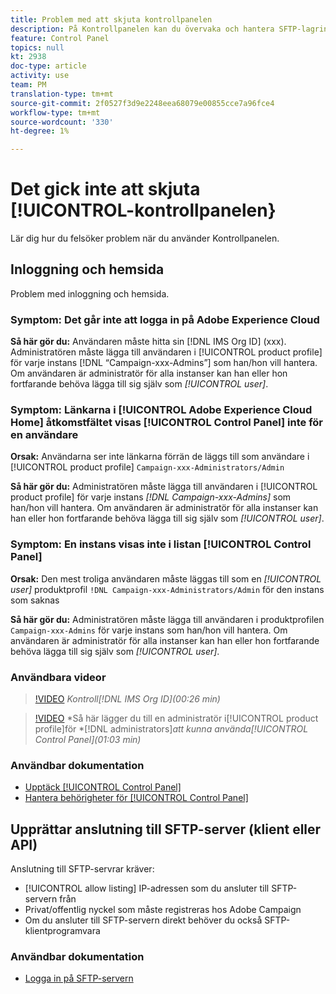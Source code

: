 ```yaml
---
title: Problem med att skjuta kontrollpanelen
description: På Kontrollpanelen kan du övervaka och hantera SFTP-lagringen per instans och IP-adresser för tillåtelselista.
feature: Control Panel
topics: null
kt: 2938
doc-type: article
activity: use
team: PM
translation-type: tm+mt
source-git-commit: 2f0527f3d9e2248eea68079e00855cce7a96fce4
workflow-type: tm+mt
source-wordcount: '330'
ht-degree: 1%

---
```



# Det gick inte att skjuta [!UICONTROL-kontrollpanelen}

Lär dig hur du felsöker problem när du använder Kontrollpanelen.

## Inloggning och hemsida

Problem med inloggning och hemsida.

### Symptom: Det går inte att logga in på Adobe Experience Cloud

**Så här gör du:**
Användaren måste hitta sin [!DNL IMS Org ID] (xxx). Administratören måste lägga till användaren i [!UICONTROL product profile] för varje instans [!DNL “Campaign-xxx-Admins”] som han/hon vill hantera. Om användaren är administratör för alla instanser kan han eller hon fortfarande behöva lägga till sig själv som *[!UICONTROL user]*.

### Symptom: Länkarna i [!UICONTROL Adobe Experience Cloud Home] åtkomstfältet visas [!UICONTROL Control Panel] inte för en användare

**Orsak:**
Användarna ser inte länkarna förrän de läggs till som användare i [!UICONTROL product profile] `Campaign-xxx-Administrators/Admin`

**Så här gör du:**
Administratören måste lägga till användaren i [!UICONTROL product profile] för varje instans *[!DNL Campaign-xxx-Admins]* som han/hon vill hantera. Om användaren är administratör för alla instanser kan han eller hon fortfarande behöva lägga till sig själv som *[!UICONTROL user]*.

### Symptom: En instans visas inte i listan [!UICONTROL Control Panel]

**Orsak:**
Den mest troliga användaren måste läggas till som en *[!UICONTROL user]* produktprofil `!DNL Campaign-xxx-Administrators/Admin` för den instans som saknas

**Så här gör du:**
Administratören måste lägga till användaren i produktprofilen `Campaign-xxx-Admins` för varje instans som han/hon vill hantera. Om användaren är administratör för alla instanser kan han eller hon fortfarande behöva lägga till sig själv som *[!UICONTROL user]*.

### Användbara videor

>[!VIDEO](https://video.tv.adobe.com/v/27183?quality=12)
*Kontroll[!DNL IMS Org ID](00:26 min)*

>[!VIDEO](https://video.tv.adobe.com/v/27147?quality=12)
*Så här lägger du till en administratör i[!UICONTROL product profile]för *[!DNL administrators]*att kunna använda[!UICONTROL Control Panel](01:03 min)*

### Användbar dokumentation

* [Upptäck [!UICONTROL Control Panel]](https://helpx.adobe.com/campaign/kb/control-panel-overview.html)
* [Hantera behörigheter för [!UICONTROL Control Panel]](https://helpx.adobe.com/campaign/kb/control-panel-access.html)

## Upprättar anslutning till SFTP-server (klient eller API)

Anslutning till SFTP-servrar kräver:

* [!UICONTROL allow listing] IP-adressen som du ansluter till SFTP-servern från
* Privat/offentlig nyckel som måste registreras hos Adobe Campaign
* Om du ansluter till SFTP-servern direkt behöver du också SFTP-klientprogramvara

### Användbar dokumentation

* [Logga in på SFTP-servern](https://helpx.adobe.com/campaign/kb/control-panel-sftp.html#LoggingintoyourSFTPserver)


